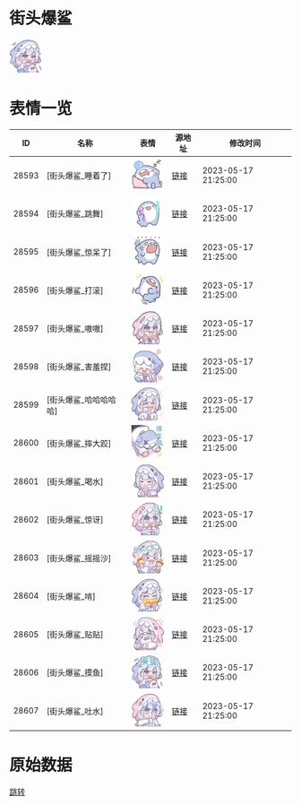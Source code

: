 # 街头爆鲨

<img src="./cover.png" height="60" alt="cover" />

# 表情一览

|ID|名称|表情|源地址|修改时间|
|----|----|----|----|----|
|28593|[街头爆鲨_睡着了]|<img src="./pic/028593_%5B街头爆鲨_睡着了%5D.png" height="60" alt="睡着了"/>|[链接](https://i0.hdslb.com/bfs/garb/24eafff31f1970ac6c0f4ce887b8c3bff1df06c7.png)|2023-05-17 21:25:00|
|28594|[街头爆鲨_跳舞]|<img src="./pic/028594_%5B街头爆鲨_跳舞%5D.png" height="60" alt="跳舞"/>|[链接](https://i0.hdslb.com/bfs/garb/773bbae38bdcc7984a0cc1833ec3a81d9db7e305.png)|2023-05-17 21:25:00|
|28595|[街头爆鲨_惊呆了]|<img src="./pic/028595_%5B街头爆鲨_惊呆了%5D.png" height="60" alt="惊呆了"/>|[链接](https://i0.hdslb.com/bfs/garb/abbe9c4c02c5420a98c01530bcac0f7f529f6db9.png)|2023-05-17 21:25:00|
|28596|[街头爆鲨_打滚]|<img src="./pic/028596_%5B街头爆鲨_打滚%5D.png" height="60" alt="打滚"/>|[链接](https://i0.hdslb.com/bfs/garb/f712f68221dad4030ddd12465750abfa046933dc.png)|2023-05-17 21:25:00|
|28597|[街头爆鲨_嗷嗷]|<img src="./pic/028597_%5B街头爆鲨_嗷嗷%5D.png" height="60" alt="嗷嗷"/>|[链接](https://i0.hdslb.com/bfs/garb/79906a69d8f4a639078893e2556133ae0b6d8b78.png)|2023-05-17 21:25:00|
|28598|[街头爆鲨_害羞捏]|<img src="./pic/028598_%5B街头爆鲨_害羞捏%5D.png" height="60" alt="害羞捏"/>|[链接](https://i0.hdslb.com/bfs/garb/d9d2a0275525dbf22d18f556a44b5a121dd59421.png)|2023-05-17 21:25:00|
|28599|[街头爆鲨_哈哈哈哈哈]|<img src="./pic/028599_%5B街头爆鲨_哈哈哈哈哈%5D.png" height="60" alt="哈哈哈哈哈"/>|[链接](https://i0.hdslb.com/bfs/garb/16438d6a9bbfc26629da8c47cc51660461563b8e.png)|2023-05-17 21:25:00|
|28600|[街头爆鲨_摔大跤]|<img src="./pic/028600_%5B街头爆鲨_摔大跤%5D.png" height="60" alt="摔大跤"/>|[链接](https://i0.hdslb.com/bfs/garb/a6d264f34e9300b5e2402da8652d660848064ef5.png)|2023-05-17 21:25:00|
|28601|[街头爆鲨_喝水]|<img src="./pic/028601_%5B街头爆鲨_喝水%5D.png" height="60" alt="喝水"/>|[链接](https://i0.hdslb.com/bfs/garb/d7fc479309d5d24d700ca6b60e3ac4def6473ab8.png)|2023-05-17 21:25:00|
|28602|[街头爆鲨_惊讶]|<img src="./pic/028602_%5B街头爆鲨_惊讶%5D.png" height="60" alt="惊讶"/>|[链接](https://i0.hdslb.com/bfs/garb/05674ba80637ac0ab2f24c9fe227fc87484ff462.png)|2023-05-17 21:25:00|
|28603|[街头爆鲨_摇摇沙]|<img src="./pic/028603_%5B街头爆鲨_摇摇沙%5D.png" height="60" alt="摇摇沙"/>|[链接](https://i0.hdslb.com/bfs/garb/75df5b3d32e20e7e75e09081204423e0ef71bb1e.png)|2023-05-17 21:25:00|
|28604|[街头爆鲨_啃]|<img src="./pic/028604_%5B街头爆鲨_啃%5D.png" height="60" alt="啃"/>|[链接](https://i0.hdslb.com/bfs/garb/ca098491db53990085b05ab36717cc57cd49a2c3.png)|2023-05-17 21:25:00|
|28605|[街头爆鲨_贴贴]|<img src="./pic/028605_%5B街头爆鲨_贴贴%5D.png" height="60" alt="贴贴"/>|[链接](https://i0.hdslb.com/bfs/garb/2dd72f70260ccc045ef76e961d1770cee8a1a8a4.png)|2023-05-17 21:25:00|
|28606|[街头爆鲨_摸鱼]|<img src="./pic/028606_%5B街头爆鲨_摸鱼%5D.png" height="60" alt="摸鱼"/>|[链接](https://i0.hdslb.com/bfs/garb/bdc32d984b56ce36c893e320a9428ebf22532c0e.png)|2023-05-17 21:25:00|
|28607|[街头爆鲨_吐水]|<img src="./pic/028607_%5B街头爆鲨_吐水%5D.png" height="60" alt="吐水"/>|[链接](https://i0.hdslb.com/bfs/garb/02f350e58d229c0d741a100b051921a97851ae1e.png)|2023-05-17 21:25:00|

# 原始数据

[跳转](./raw.json)

